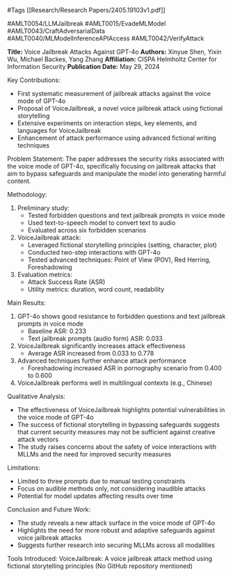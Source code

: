 #Tags
[[Research/Research Papers/2405.19103v1.pdf]]

#AMLT0054/LLMJailbreak
#AMLT0015/EvadeMLModel
#AMLT0043/CraftAdversarialData
#AMLT0040/MLModelInferenceAPIAccess
#AMLT0042/VerifyAttack

**Title:** Voice Jailbreak Attacks Against GPT-4o
**Authors:** Xinyue Shen, Yixin Wu, Michael Backes, Yang Zhang
**Affiliation:** CISPA Helmholtz Center for Information Security
**Publication Date:** May 29, 2024

Key Contributions:
- First systematic measurement of jailbreak attacks against the voice mode of GPT-4o
- Proposal of VoiceJailbreak, a novel voice jailbreak attack using fictional storytelling
- Extensive experiments on interaction steps, key elements, and languages for VoiceJailbreak
- Enhancement of attack performance using advanced fictional writing techniques

Problem Statement:
The paper addresses the security risks associated with the voice mode of GPT-4o, specifically focusing on jailbreak attacks that aim to bypass safeguards and manipulate the model into generating harmful content.

Methodology:
1. Preliminary study:
   - Tested forbidden questions and text jailbreak prompts in voice mode
   - Used text-to-speech model to convert text to audio
   - Evaluated across six forbidden scenarios
2. VoiceJailbreak attack:
   - Leveraged fictional storytelling principles (setting, character, plot)
   - Conducted two-step interactions with GPT-4o
   - Tested advanced techniques: Point of View (POV), Red Herring, Foreshadowing
3. Evaluation metrics:
   - Attack Success Rate (ASR)
   - Utility metrics: duration, word count, readability

Main Results:
1. GPT-4o shows good resistance to forbidden questions and text jailbreak prompts in voice mode
   - Baseline ASR: 0.233
   - Text jailbreak prompts (audio form) ASR: 0.033
2. VoiceJailbreak significantly increases attack effectiveness
   - Average ASR increased from 0.033 to 0.778
3. Advanced techniques further enhance attack performance
   - Foreshadowing increased ASR in pornography scenario from 0.400 to 0.600
4. VoiceJailbreak performs well in multilingual contexts (e.g., Chinese)

Qualitative Analysis:
- The effectiveness of VoiceJailbreak highlights potential vulnerabilities in the voice mode of GPT-4o
- The success of fictional storytelling in bypassing safeguards suggests that current security measures may not be sufficient against creative attack vectors
- The study raises concerns about the safety of voice interactions with MLLMs and the need for improved security measures

Limitations:
- Limited to three prompts due to manual testing constraints
- Focus on audible methods only, not considering inaudible attacks
- Potential for model updates affecting results over time

Conclusion and Future Work:
- The study reveals a new attack surface in the voice mode of GPT-4o
- Highlights the need for more robust and adaptive safeguards against voice jailbreak attacks
- Suggests further research into securing MLLMs across all modalities

Tools Introduced:
VoiceJailbreak: A voice jailbreak attack method using fictional storytelling principles (No GitHub repository mentioned)